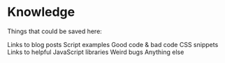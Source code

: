# Knowledge

Things that could be saved here:

Links to blog posts
Script examples
Good code & bad code
CSS snippets
Links to helpful JavaScript libraries
Weird bugs
Anything else
